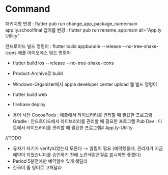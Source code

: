 # Command
패키지명 변경 : flutter pub run change_app_package_name:main app.ly.schoolfinal
앱이름 변경 : flutter pub run rename_app:main all="App.ly Utility"

안드로이드 빌드 명령어 : flutter build appbundle --release --no-tree-shake-icons
애플 아이오에스 빌드 명령어
- flutter build ios --release --no-tree-shake-icons
- Product-Archive로 build 
- Windows-Organizer에서 apple developer center upload
웹 빌드 명령어
- flutter build web
- firebase deploy

- 용어 사전
CocoaPods : 애플에서 라이브러리를 관리할 때 필요한 프로그램
Gradle : 안드로이드에서 라이브러리를 관리할 때 필요한 프로그램
Pub Dev : 다트에서 라이브러리를 관리할 때 필요한 프로그램# App.ly-Utility




//TODO
- 유저가 자기가 verify되었는지 모른다 -> 알림이 필요 (예약했을때, 관리자가 지금 예약이 되었습니다를 승인하기 전에 노란색같은걸로 표시하면 좋겠다)
- Period 5분전에만 예약할수 있게 해달라
- 한국어 좀 영어로 고쳐달라

